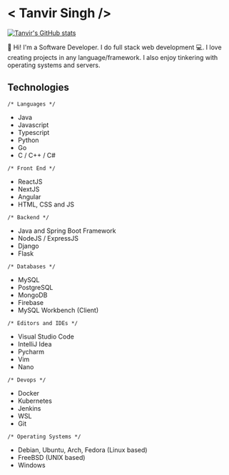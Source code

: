 # < Tanvir Singh />

[![Tanvir's GitHub stats](https://github-readme-stats.vercel.app/api?username=TanvirSingh007)](https://github.com/anuraghazra/github-readme-stats)

👋 Hi! I'm a Software Developer. I do full stack web development 💻. I love creating projects in any language/framework. I also enjoy tinkering with operating systems and servers.   

## Technologies
```/* Languages */```
- Java
- Javascript
- Typescript
- Python
- Go
- C / C++ / C#

```/* Front End */```
- ReactJS
- NextJS
- Angular
- HTML, CSS and JS

```/* Backend */ ```
- Java and Spring Boot Framework
- NodeJS / ExpressJS
- Django
- Flask

```/* Databases */```
- MySQL
- PostgreSQL
- MongoDB
- Firebase
- MySQL Workbench (Client)

```/* Editors and IDEs */```
- Visual Studio Code
- IntelliJ Idea
- Pycharm
- Vim
- Nano

```/* Devops */ ```
- Docker
- Kubernetes
- Jenkins
- WSL
- Git

```/* Operating Systems */```
- Debian, Ubuntu, Arch, Fedora (Linux based)
- FreeBSD (UNIX based)
- Windows

